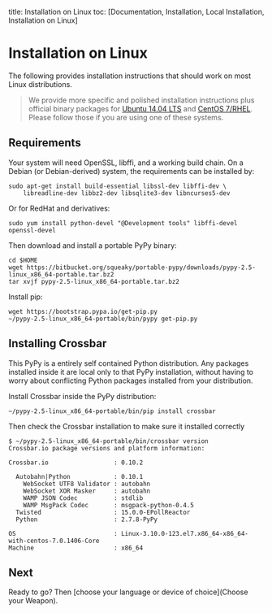 title: Installation on Linux
toc: [Documentation, Installation, Local Installation, Installation on Linux]

# Installation on Linux

The following provides installation instructions that should work on most Linux distributions.

> We provide more specific and polished installation instructions plus official binary packages for [Ubuntu 14.04 LTS](Installation-on-Ubuntu) and [CentOS 7/RHEL](Installation-on-CentOS). Please follow those if you are using one of these systems.

## Requirements

Your system will need OpenSSL, libffi, and a working build chain.
On a Debian (or Debian-derived) system, the requirements can be installed by:

    sudo apt-get install build-essential libssl-dev libffi-dev \
        libreadline-dev libbz2-dev libsqlite3-dev libncurses5-dev

Or for RedHat and derivatives:

    sudo yum install python-devel "@Development tools" libffi-devel openssl-devel

Then download and install a portable PyPy binary:

    cd $HOME
    wget https://bitbucket.org/squeaky/portable-pypy/downloads/pypy-2.5-linux_x86_64-portable.tar.bz2
    tar xvjf pypy-2.5-linux_x86_64-portable.tar.bz2

Install pip:

    wget https://bootstrap.pypa.io/get-pip.py
    ~/pypy-2.5-linux_x86_64-portable/bin/pypy get-pip.py

## Installing Crossbar

This PyPy is a entirely self contained Python distribution.
Any packages installed inside it are local only to that PyPy installation, without having to worry about conflicting Python packages installed from your distribution.

Install Crossbar inside the PyPy distribution:

    ~/pypy-2.5-linux_x86_64-portable/bin/pip install crossbar

Then check the Crossbar installation to make sure it installed correctly

```console
$ ~/pypy-2.5-linux_x86_64-portable/bin/crossbar version
Crossbar.io package versions and platform information:

Crossbar.io                  : 0.10.2

  Autobahn|Python            : 0.10.1
    WebSocket UTF8 Validator : autobahn
    WebSocket XOR Masker     : autobahn
    WAMP JSON Codec          : stdlib
    WAMP MsgPack Codec       : msgpack-python-0.4.5
  Twisted                    : 15.0.0-EPollReactor
  Python                     : 2.7.8-PyPy

OS                           : Linux-3.10.0-123.el7.x86_64-x86_64-with-centos-7.0.1406-Core
Machine                      : x86_64
```

## Next

Ready to go? Then [choose your language or device of choice](Choose your Weapon).